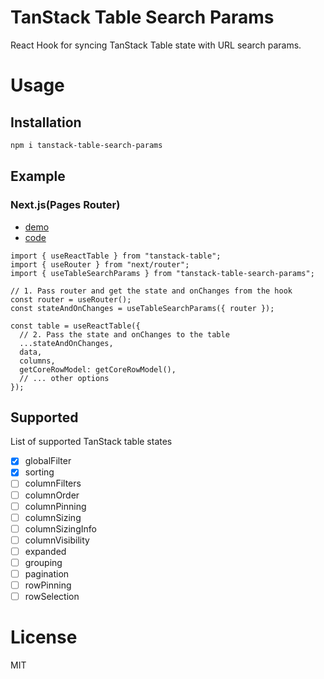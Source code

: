 # TanStack Table Search Params

React Hook for syncing TanStack Table state with URL search params.

# Usage

## Installation

```bash
npm i tanstack-table-search-params
```

## Example

### Next.js(Pages Router)

- [demo](https://tanstack-table-search-paramsexample-git-56132d-taro28s-projects.vercel.app)
- [code](https://github.com/taro-28/tanstack-table-search-params/tree/main/examples/next-pages-router)

```tsx
import { useReactTable } from "tanstack-table";
import { useRouter } from "next/router";
import { useTableSearchParams } from "tanstack-table-search-params";

// 1. Pass router and get the state and onChanges from the hook
const router = useRouter();
const stateAndOnChanges = useTableSearchParams({ router });

const table = useReactTable({
  // 2. Pass the state and onChanges to the table
  ...stateAndOnChanges,
  data,
  columns,
  getCoreRowModel: getCoreRowModel(),
  // ... other options
});
```

## Supported

List of supported TanStack table states

- [x] globalFilter
- [x] sorting
- [ ] columnFilters
- [ ] columnOrder
- [ ] columnPinning
- [ ] columnSizing
- [ ] columnSizingInfo
- [ ] columnVisibility
- [ ] expanded
- [ ] grouping
- [ ] pagination
- [ ] rowPinning
- [ ] rowSelection

# License

MIT
